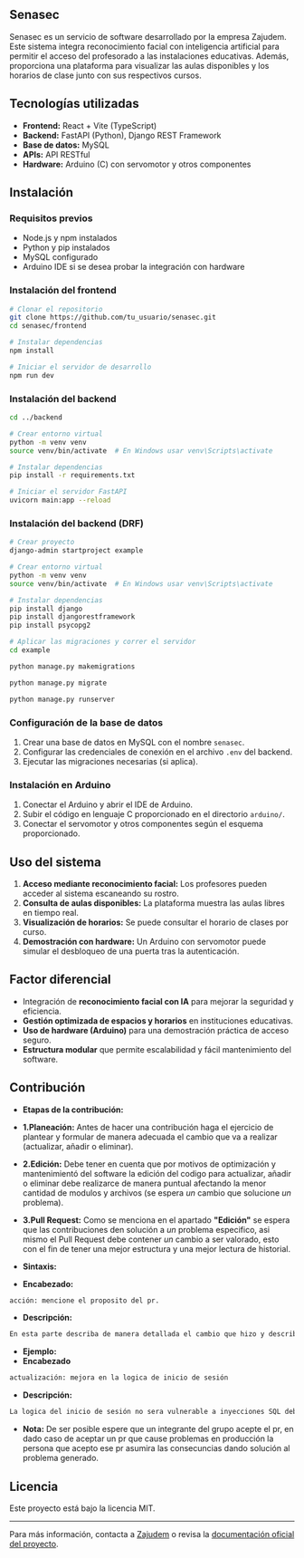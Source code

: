 ## Senasec

Senasec es un servicio de software desarrollado por la empresa Zajudem. Este sistema integra reconocimiento facial con inteligencia artificial para permitir el acceso del profesorado a las instalaciones educativas. Además, proporciona una plataforma para visualizar las aulas disponibles y los horarios de clase junto con sus respectivos cursos.

## Tecnologías utilizadas

- **Frontend:** React + Vite (TypeScript)
- **Backend:** FastAPI (Python), Django REST Framework
- **Base de datos:** MySQL
- **APIs:** API RESTful
- **Hardware:** Arduino (C) con servomotor y otros componentes

## Instalación

### Requisitos previos
- Node.js y npm instalados
- Python y pip instalados
- MySQL configurado
- Arduino IDE si se desea probar la integración con hardware

### Instalación del frontend
```sh
# Clonar el repositorio
git clone https://github.com/tu_usuario/senasec.git
cd senasec/frontend

# Instalar dependencias
npm install

# Iniciar el servidor de desarrollo
npm run dev
```

### Instalación del backend
```sh
cd ../backend

# Crear entorno virtual
python -m venv venv
source venv/bin/activate  # En Windows usar venv\Scripts\activate

# Instalar dependencias
pip install -r requirements.txt

# Iniciar el servidor FastAPI
uvicorn main:app --reload
```

### Instalación del backend (DRF)
```sh
# Crear proyecto
django-admin startproject example

# Crear entorno virtual
python -m venv venv
source venv/bin/activate  # En Windows usar venv\Scripts\activate

# Instalar dependencias
pip install django
pip install djangorestframework
pip install psycopg2

# Aplicar las migraciones y correr el servidor
cd example

python manage.py makemigrations

python manage.py migrate

python manage.py runserver
```

### Configuración de la base de datos
1. Crear una base de datos en MySQL con el nombre `senasec`.
2. Configurar las credenciales de conexión en el archivo `.env` del backend.
3. Ejecutar las migraciones necesarias (si aplica).

### Instalación en Arduino
1. Conectar el Arduino y abrir el IDE de Arduino.
2. Subir el código en lenguaje C proporcionado en el directorio `arduino/`.
3. Conectar el servomotor y otros componentes según el esquema proporcionado.

## Uso del sistema
1. **Acceso mediante reconocimiento facial:** Los profesores pueden acceder al sistema escaneando su rostro.
2. **Consulta de aulas disponibles:** La plataforma muestra las aulas libres en tiempo real.
3. **Visualización de horarios:** Se puede consultar el horario de clases por curso.
4. **Demostración con hardware:** Un Arduino con servomotor puede simular el desbloqueo de una puerta tras la autenticación.

## Factor diferencial
- Integración de **reconocimiento facial con IA** para mejorar la seguridad y eficiencia.
- **Gestión optimizada de espacios y horarios** en instituciones educativas.
- **Uso de hardware (Arduino)** para una demostración práctica de acceso seguro.
- **Estructura modular** que permite escalabilidad y fácil mantenimiento del software.

## Contribución 
- **Etapas de la contribución:**
- **1.Planeación:**
Antes de hacer una contribución haga el ejercicio de plantear y formular de manera adecuada el cambio que va a realizar (actualizar, añadir o eliminar).

- **2.Edición:**
Debe tener en cuenta que por motivos de optimización y mantenimientó del software la edición del codigo para actualizar, añadir o eliminar debe realizarce de manera puntual afectando la menor cantidad de modulos y archivos (se espera *un* cambio que solucione *un* problema).

- **3.Pull Request:**
Como se menciona en el apartado **"Edición"** se espera que las contribuciones den solución a *un* problema especifico, asi mismo el Pull Request debe contener *un* cambio a ser valorado, esto con el fin de tener una mejor estructura y una mejor lectura de historial.
- **Sintaxis:**
- **Encabezado:**
```sh
acción: mencione el proposito del pr.
```
- **Descripción:**
```sh
En esta parte describa de manera detallada el cambio que hizo y describa los modulos y archivos afectados.
```

- **Ejemplo:**
- **Encabezado**
```sh
actualización: mejora en la logica de inicio de sesión
```
- **Descripción:**
```sh
La logica del inicio de sesión no sera vulnerable a inyecciones SQL debido a la importacion de la libreria "nombre de la libreria" en la direccion /user/login/login.php
```

- **Nota:**
De ser posible espere que un integrante del grupo acepte el pr, en dado caso de aceptar un pr que cause problemas en producción la persona que acepto ese pr asumira las consecuncias dando solución al problema generado.

## Licencia
Este proyecto está bajo la licencia MIT.

---
Para más información, contacta a [Zajudem](mailto:dnielussa@gmail.com) o revisa la [documentación oficial del proyecto](#).

